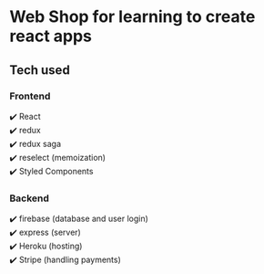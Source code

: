 # Web Shop for learning to create react apps

## Tech used

### Frontend

✔️   React<br/>
✔️   redux<br/>
✔️   redux saga<br/>
✔️   reselect (memoization)<br/>
✔️   Styled Components<br/>

### Backend

✔️   firebase (database and user login)<br/>
✔️   express (server)<br/>
✔️   Heroku (hosting)<br/>
✔️   Stripe (handling payments)<br/>
